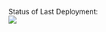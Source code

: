 Status of Last Deployment:<br>
<img src="https://github.com/mimiPIlloW/deploy-java-spring-boot/workflows/MY-GitHubActions/badge.svg?branch=master"><br>
